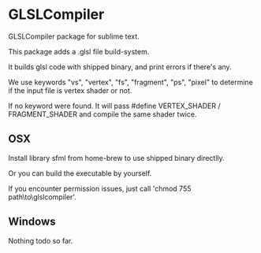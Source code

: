 # GLSLCompiler

GLSLCompiler package for sublime text.

This package adds a .glsl file build-system. 

It builds glsl code with shipped binary, and print errors if there's any.

We use keywords "vs", "vertex", "fs", "fragment", "ps", "pixel" to determine if the input file is vertex shader or not.

If no keyword were found. It will pass #define VERTEX_SHADER / FRAGMENT_SHADER and compile the same shader twice.

## OSX

Install library sfml from home-brew to use shipped binary directlly.

Or you can build the executable by yourself.

If you encounter permission issues, just call 'chmod 755 path\to\glslcompiler'.

## Windows

Nothing todo so far.